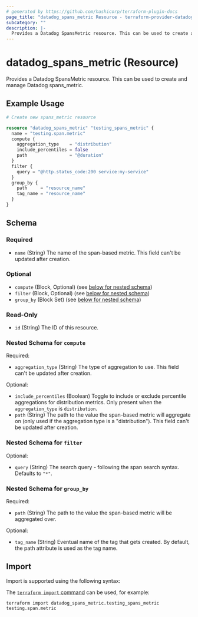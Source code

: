 ```yaml
---
# generated by https://github.com/hashicorp/terraform-plugin-docs
page_title: "datadog_spans_metric Resource - terraform-provider-datadog"
subcategory: ""
description: |-
  Provides a Datadog SpansMetric resource. This can be used to create and manage Datadog spans_metric.
---
```


# datadog_spans_metric (Resource)

Provides a Datadog SpansMetric resource. This can be used to create and manage Datadog spans_metric.

## Example Usage

```terraform
# Create new spans_metric resource

resource "datadog_spans_metric" "testing_spans_metric" {
  name = "testing.span.metric"
  compute {
    aggregation_type    = "distribution"
    include_percentiles = false
    path                = "@duration"
  }
  filter {
    query = "@http.status_code:200 service:my-service"
  }
  group_by {
    path     = "resource_name"
    tag_name = "resource_name"
  }
}
```

<!-- schema generated by tfplugindocs -->
## Schema

### Required

- `name` (String) The name of the span-based metric. This field can't be updated after creation.

### Optional

- `compute` (Block, Optional) (see [below for nested schema](#nestedblock--compute))
- `filter` (Block, Optional) (see [below for nested schema](#nestedblock--filter))
- `group_by` (Block Set) (see [below for nested schema](#nestedblock--group_by))

### Read-Only

- `id` (String) The ID of this resource.

<a id="nestedblock--compute"></a>
### Nested Schema for `compute`

Required:

- `aggregation_type` (String) The type of aggregation to use. This field can't be updated after creation.

Optional:

- `include_percentiles` (Boolean) Toggle to include or exclude percentile aggregations for distribution metrics. Only present when the `aggregation_type` is `distribution`.
- `path` (String) The path to the value the span-based metric will aggregate on (only used if the aggregation type is a "distribution"). This field can't be updated after creation.


<a id="nestedblock--filter"></a>
### Nested Schema for `filter`

Optional:

- `query` (String) The search query - following the span search syntax. Defaults to `"*"`.


<a id="nestedblock--group_by"></a>
### Nested Schema for `group_by`

Required:

- `path` (String) The path to the value the span-based metric will be aggregated over.

Optional:

- `tag_name` (String) Eventual name of the tag that gets created. By default, the path attribute is used as the tag name.

## Import

Import is supported using the following syntax:

The [`terraform import` command](https://developer.hashicorp.com/terraform/cli/commands/import) can be used, for example:

```shell
terraform import datadog_spans_metric.testing_spans_metric testing.span.metric
```
